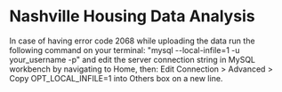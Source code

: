 # Nashville Housing Data Analysis

In case of having error code 2068 while uploading the data run the following command on your terminal: "mysql --local-infile=1 -u your_username -p" and edit the server connection string in MySQL workbench by navigating to Home, then: Edit Connection > Advanced > Copy OPT_LOCAL_INFILE=1 into Others box on a new line.
